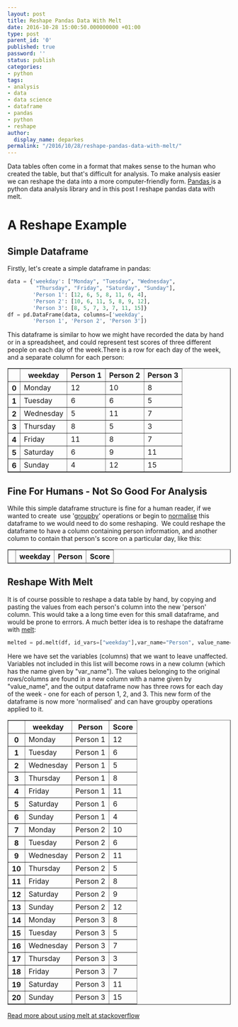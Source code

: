 ```yaml
---
layout: post
title: Reshape Pandas Data With Melt
date: 2016-10-28 15:00:50.000000000 +01:00
type: post
parent_id: '0'
published: true
password: ''
status: publish
categories:
- python
tags:
- analysis
- data
- data science
- dataframe
- pandas
- python
- reshape
author:
  display_name: deparkes
permalink: "/2016/10/28/reshape-pandas-data-with-melt/"
---
```

Data tables often come in a format that makes sense to the human who created the table, but that's difficult for analysis. To make analysis easier we can reshape the data into a more computer-friendly form. <a href="http://pandas.pydata.org/">Pandas </a>is a python data analysis library and in this post I reshape pandas data with melt.
<h1>A Reshape Example</h1>
<h2>Simple Dataframe</h2>
Firstly, let's create a simple dataframe in pandas:

```python
data = {'weekday': ["Monday", "Tuesday", "Wednesday",
         "Thursday", "Friday", "Saturday", "Sunday"],
        'Person 1': [12, 6, 5, 8, 11, 6, 4],
        'Person 2': [10, 6, 11, 5, 8, 9, 12],
        'Person 3': [8, 5, 7, 3, 7, 11, 15]}
df = pd.DataFrame(data, columns=['weekday',
        'Person 1', 'Person 2', 'Person 3'])
```

This dataframe is similar to how we might have recorded the data by hand or in a spreadsheet, and could represent test scores of three different people on each day of the week.There is a row for each day of the week, and a separate column for each person:
<table class="dataframe" border="1">
<thead>
<tr>
<th></th>
<th>weekday</th>
<th>Person 1</th>
<th>Person 2</th>
<th>Person 3</th>
</tr>
</thead>
<tbody>
<tr>
<th>0</th>
<td>Monday</td>
<td>12</td>
<td>10</td>
<td>8</td>
</tr>
<tr>
<th>1</th>
<td>Tuesday</td>
<td>6</td>
<td>6</td>
<td>5</td>
</tr>
<tr>
<th>2</th>
<td>Wednesday</td>
<td>5</td>
<td>11</td>
<td>7</td>
</tr>
<tr>
<th>3</th>
<td>Thursday</td>
<td>8</td>
<td>5</td>
<td>3</td>
</tr>
<tr>
<th>4</th>
<td>Friday</td>
<td>11</td>
<td>8</td>
<td>7</td>
</tr>
<tr>
<th>5</th>
<td>Saturday</td>
<td>6</td>
<td>9</td>
<td>11</td>
</tr>
<tr>
<th>6</th>
<td>Sunday</td>
<td>4</td>
<td>12</td>
<td>15</td>
</tr>
</tbody>
</table>
<h2>Fine For Humans - Not So Good For Analysis</h2>
While this simple dataframe structure is fine for a human reader, if we wanted to create  use '<a href="http://pandas.pydata.org/pandas-docs/stable/groupby.html">groupby</a>' operations or begin to <a href="https://en.wikipedia.org/wiki/Database_normalization">normalise</a> this dataframe to we would need to do some reshaping.  We could reshape the dataframe to have a column containing person information, and another column to contain that person's score on a particular day, like this:
<table class="dataframe" border="1">
<thead>
<tr>
<th></th>
<th>weekday</th>
<th>Person</th>
<th>Score</th>
</tr>
</thead>
</table>
<h2>Reshape With Melt</h2>
It is of course possible to reshape a data table by hand, by copying and pasting the values from each person's column into the new 'person' column. This would take a a long time even for this small dataframe, and would be prone to errrors. A much better idea is to reshape the dataframe with <a href="http://pandas.pydata.org/pandas-docs/stable/generated/pandas.melt.html">melt</a>:

```python
melted = pd.melt(df, id_vars=["weekday"],var_name="Person", value_name="Score")
```

Here we have set the variables (columns) that we want to leave unaffected. Variables not included in this list will become rows in a new column (which has the name given by "var_name"). The values belonging to the original rows/columns are found in a new column with a name given by "value_name", and the output dataframe now has three rows for each day of the week - one for each of person 1, 2, and 3. This new form of the dataframe is now more 'normalised' and can have groupby operations applied to it.
<table class="dataframe" border="1">
<thead>
<tr>
<th></th>
<th>weekday</th>
<th>Person</th>
<th>Score</th>
</tr>
</thead>
<tbody>
<tr>
<th>0</th>
<td>Monday</td>
<td>Person 1</td>
<td>12</td>
</tr>
<tr>
<th>1</th>
<td>Tuesday</td>
<td>Person 1</td>
<td>6</td>
</tr>
<tr>
<th>2</th>
<td>Wednesday</td>
<td>Person 1</td>
<td>5</td>
</tr>
<tr>
<th>3</th>
<td>Thursday</td>
<td>Person 1</td>
<td>8</td>
</tr>
<tr>
<th>4</th>
<td>Friday</td>
<td>Person 1</td>
<td>11</td>
</tr>
<tr>
<th>5</th>
<td>Saturday</td>
<td>Person 1</td>
<td>6</td>
</tr>
<tr>
<th>6</th>
<td>Sunday</td>
<td>Person 1</td>
<td>4</td>
</tr>
<tr>
<th>7</th>
<td>Monday</td>
<td>Person 2</td>
<td>10</td>
</tr>
<tr>
<th>8</th>
<td>Tuesday</td>
<td>Person 2</td>
<td>6</td>
</tr>
<tr>
<th>9</th>
<td>Wednesday</td>
<td>Person 2</td>
<td>11</td>
</tr>
<tr>
<th>10</th>
<td>Thursday</td>
<td>Person 2</td>
<td>5</td>
</tr>
<tr>
<th>11</th>
<td>Friday</td>
<td>Person 2</td>
<td>8</td>
</tr>
<tr>
<th>12</th>
<td>Saturday</td>
<td>Person 2</td>
<td>9</td>
</tr>
<tr>
<th>13</th>
<td>Sunday</td>
<td>Person 2</td>
<td>12</td>
</tr>
<tr>
<th>14</th>
<td>Monday</td>
<td>Person 3</td>
<td>8</td>
</tr>
<tr>
<th>15</th>
<td>Tuesday</td>
<td>Person 3</td>
<td>5</td>
</tr>
<tr>
<th>16</th>
<td>Wednesday</td>
<td>Person 3</td>
<td>7</td>
</tr>
<tr>
<th>17</th>
<td>Thursday</td>
<td>Person 3</td>
<td>3</td>
</tr>
<tr>
<th>18</th>
<td>Friday</td>
<td>Person 3</td>
<td>7</td>
</tr>
<tr>
<th>19</th>
<td>Saturday</td>
<td>Person 3</td>
<td>11</td>
</tr>
<tr>
<th>20</th>
<td>Sunday</td>
<td>Person 3</td>
<td>15</td>
</tr>
</tbody>
</table>
<a href="http://stackoverflow.com/questions/28654047/pandas-convert-some-columns-into-rows">Read more about using melt at stackoverflow</a>
